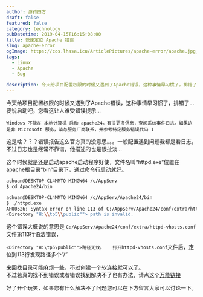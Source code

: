 ```yaml
---
author: 游钓四方
draft: false
featured: false
category: technology
pubDatetime: 2019-04-15T16:15+08:00
title: 快速定位 Apache 错误
slug: apache-error
ogImage: https://cos.lhasa.icu/ArticlePictures/apache-error/apache.jpg_81
tags:
  - Linux
  - Apache
  - Bug
  
description: 今天给项目配置权限的时候又遇到了Apache错误，这种事情早习惯了，排错了...要说启动吧，您看这让人难受错误提示...
---
```


今天给项目配置权限的时候又遇到了Apache错误，这种事情早习惯了，排错了...要说启动吧，您看这让人难受错误提示...

    Windows 不能在 本地计算机 启动 apache24。有关更多信息，查阅系统事件日志。如果这是非 Microsoft 服务，请与服务厂商联系，并参考特定服务错误代码 1

这是啥？？？错误报告这么官方真的没意思。。。一般配置遇到问题我都是看日志，不过日志也是经常不靠谱，他描述的也是很扯淡...

这个时候就是还是启动apache启动程序好使，文件名叫“httpd.exe”位置在apache根目录“bin”目录下，通过命令行启动就好。

```bash
achuan@DESKTOP-CL4MMTQ MINGW64 /c/AppServ
$ cd Apache24/bin

achuan@DESKTOP-CL4MMTQ MINGW64 /c/AppServ/Apache24/bin
$ ./httpd.exe
AH00526: Syntax error on line 113 of C:/AppServ/Apache24/conf/extra/httpd-vhosts.conf:
<Directory "H:\\tp5\\public""> path is invalid.
```

这个错误大概说的意思是 `C:/AppServ/Apache24/conf/extra/httpd-vhosts.conf` 文件第113行语法错误，

`<Directory "H:\tp5\public"">路径无效。  
打开httpd-vhosts.conf`文件后，定位到113行发现路径多个“/”

来回找目录可能麻烦一些，不过创建一个软连接就可以了。  
不过若真的找不到错误或者错误找到解决不了也有办法，请点这个[万能链接][1]

好了开个玩笑，如果您有什么解决不了问题您可以在下方留言大家可以讨论一下。

[1]: https://www.google.com